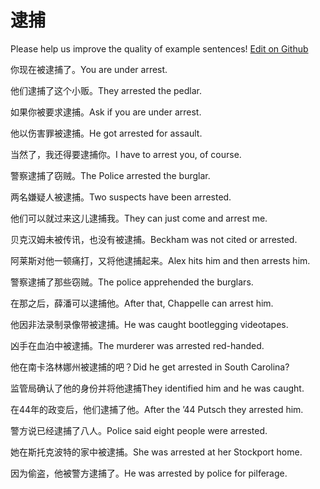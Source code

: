 # 逮捕

Please help us improve the quality of example sentences! [Edit on Github](https://github.com/jiyushe/jiyu-example-sentence-source/blob/main/chinese/daibu.md)

<p><span class="chinese">你现在被逮捕了。</span><span class="english">You are under arrest.</span></p>

<p><span class="chinese">他们逮捕了这个小贩。</span><span class="english">They arrested the pedlar.</span></p>

<p><span class="chinese">如果你被要求逮捕。</span><span class="english">Ask if you are under arrest.</span></p>

<p><span class="chinese">他以伤害罪被逮捕。</span><span class="english">He got arrested for assault.</span></p>

<p><span class="chinese">当然了，我还得要逮捕你。</span><span class="english">I have to arrest you, of course.</span></p>

<p><span class="chinese">警察逮捕了窃贼。</span><span class="english">The Police arrested the burglar.</span></p>

<p><span class="chinese">两名嫌疑人被逮捕。</span><span class="english">Two suspects have been arrested.</span></p>

<p><span class="chinese">他们可以就过来这儿逮捕我。</span><span class="english">They can just come and arrest me.</span></p>

<p><span class="chinese">贝克汉姆未被传讯，也没有被逮捕。</span><span class="english">Beckham was not cited or arrested.</span></p>

<p><span class="chinese">阿莱斯对他一顿痛打，又将他逮捕起来。</span><span class="english">Alex hits him and then arrests him.</span></p>

<p><span class="chinese">警察逮捕了那些窃贼。</span><span class="english">The police apprehended the burglars.</span></p>

<p><span class="chinese">在那之后，薛潘可以逮捕他。</span><span class="english">After that, Chappelle can arrest him.</span></p>

<p><span class="chinese">他因非法录制录像带被逮捕。</span><span class="english">He was caught bootlegging videotapes.</span></p>

<p><span class="chinese">凶手在血泊中被逮捕。</span><span class="english">The murderer was arrested red-handed.</span></p>

<p><span class="chinese">他在南卡洛林娜州被逮捕的吧？</span><span class="english">Did he get arrested in South Carolina?</span></p>

<p><span class="chinese">监管局确认了他的身份并将他逮捕</span><span class="english">They identified him and he was caught.</span></p>

<p><span class="chinese">在44年的政变后，他们逮捕了他。</span><span class="english">After the ’44 Putsch they arrested him.</span></p>

<p><span class="chinese">警方说已经逮捕了八人。</span><span class="english">Police said eight people were arrested.</span></p>

<p><span class="chinese">她在斯托克波特的家中被逮捕。</span><span class="english">She was arrested at her Stockport home.</span></p>

<p><span class="chinese">因为偷盗，他被警方逮捕了。</span><span class="english">He was arrested by police for pilferage.</span></p>

